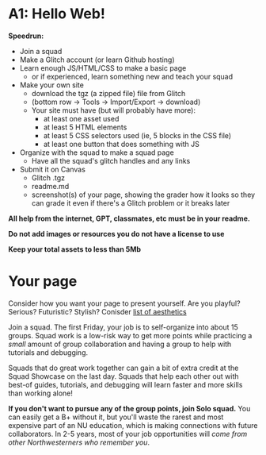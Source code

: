 # A1: Hello Web!

**Speedrun:**

* Join a squad
* Make a Glitch account (or learn Github hosting)
* Learn enough JS/HTML/CSS to make a basic page
	* or if experienced, learn something new and teach your squad 
* Make your own site
	* download the tgz (a zipped file) file from Glitch 
	* (bottom row -> Tools -> Import/Export -> download)
	* Your site must have (but will probably have more):
		* at least one asset used
		* at least 5 HTML elements
		* at least 5 CSS selectors used (ie, 5 blocks in the CSS file)
		* at least one button that does something with JS 
* Organize with the squad to make a squad page
	* Have all the squad's glitch handles and any links
* Submit it on Canvas	
	* Glitch .tgz
	* readme.md
	* screenshot(s) of your page, showing the grader how it looks so they can grade it even if there's a Glitch problem or it breaks later

**All help from the internet, GPT, classmates, etc must be in your readme.**

**Do not add images or resources you do not have a license to use**

**Keep your total assets to less than 5Mb**

# Your page

Consider how you want your page to present yourself.  Are you playful? Serious? Futuristic? Stylish?  Conisder
[list of aesthetics](https://cari.institute/aesthetics/)


Join a squad. The first Friday, your job is to self-organize into about 15 groups. Squad work is a low-risk way to get more points while practicing a *small* amount of group collaboration and having a group to help with tutorials and debugging.  

Squads that do great work together can gain a bit of extra credit at the Squad Showcase on the last day.  Squads that help each other out with best-of guides, tutorials, and debugging will learn faster and more skills than working alone! 

**If you don't want to pursue any of the group points, join Solo squad.** You can easily get a B+ without it, but you'll waste the rarest and most expensive part of an NU education, which is making connections with future collaborators. In 2-5 years, most of your job opportunities will *come from other Northwesterners who remember you*.


